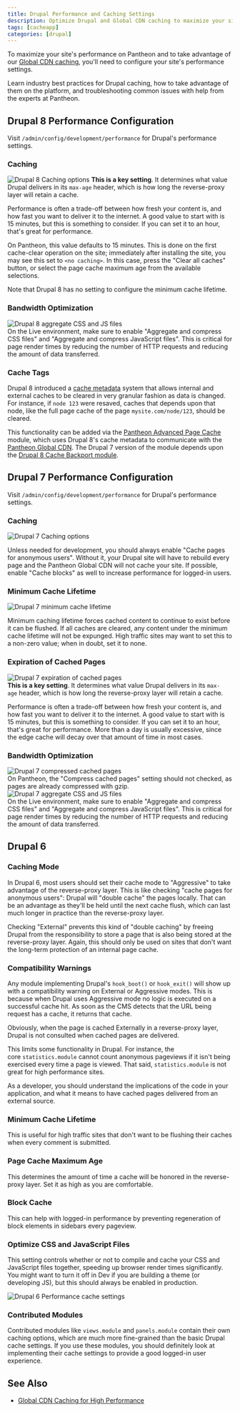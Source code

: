 ```yaml
---
title: Drupal Performance and Caching Settings
description: Optimize Drupal and Global CDN caching to maximize your site's performance.
tags: [cacheapp]
categories: [drupal]
---
```

To maximize your site's performance on Pantheon and to take advantage of our [Global CDN caching](/global-cdn-caching/), you'll need to configure your site's performance settings.

<Enablement title="Agency DevOps Training" link="https://pantheon.io/agencies/learn-pantheon?docs">

Learn industry best practices for Drupal caching, how to take advantage of them on the platform, and troubleshooting common issues with help from the experts at Pantheon.

</Enablement>

## Drupal 8 Performance Configuration

Visit `/admin/config/development/performance` for Drupal's performance settings.

### Caching
![Drupal 8 Caching options](../images/d8-cache-config.png)
**This is a key setting**. It determines what value Drupal delivers in its `max-age` header, which is how long the reverse-proxy layer will retain a cache.

Performance is often a trade-off between how fresh your content is, and how fast you want to deliver it to the internet. A good value to start with is 15 minutes, but this is something to consider. If you can set it to an hour, that's great for performance.

On Pantheon, this value defaults to 15 minutes. This is done on the first cache-clear operation on the site; immediately after installing the site, you may see this set to `<no caching>`. In this case, press the "Clear all caches" button, or select the page cache maximum age from the available selections.

Note that Drupal 8 has no setting to configure the minimum cache lifetime.

### Bandwidth Optimization
 ![Drupal 8 aggregate CSS and JS files](../images/d8-aggregate-css-js.png)<br />
On the Live environment, make sure to enable "Aggregate and compress CSS files" and "Aggregate and compress JavaScript files". This is critical for page render times by reducing the number of HTTP requests and reducing the amount of data transferred.

### Cache Tags
Drupal 8 introduced a [cache metadata](https://www.drupal.org/docs/8/api/cache-api/cache-api) system that allows internal and external caches to be cleared in very granular fashion as data is changed. For instance, if `node 123` were resaved, caches that depends upon that node, like the full page cache of the page `mysite.com/node/123`, should be cleared.

This functionality can be added via the [Pantheon Advanced Page Cache](https://www.drupal.org/project/pantheon_advanced_page_cache) module, which uses Drupal 8's cache metadata to communicate with the [Pantheon Global CDN](/global-cdn/). The Drupal 7 version of the module depends upon the [Drupal 8 Cache Backport module](https://www.drupal.org/project/d8cache).

## Drupal 7 Performance Configuration

Visit `/admin/config/development/performance` for Drupal's performance settings.

### Caching

![Drupal 7 Caching options](../images/d7-cache-config.png)

Unless needed for development, you should always enable "Cache pages for anonymous users". Without it, your Drupal site will have to rebuild every page and the Pantheon Global CDN will not cache your site. If possible, enable "Cache blocks" as well to increase performance for logged-in users.

### Minimum Cache Lifetime

![Drupal 7 minimum cache lifetime](../images/d7-min-cache-lifetime.png)

Minimum caching lifetime forces cached content to continue to exist before it can be flushed. If all caches are cleared, any content under the minimum cache lifetime will not be expunged. High traffic sites may want to set this to a non-zero value; when in doubt, set it to none.

### Expiration of Cached Pages
 ![Drupal 7 expiration of cached pages](../images/exp-cached-pages.png)<br />
**This is a key setting**. It determines what value Drupal delivers in its `max-age` header, which is how long the reverse-proxy layer will retain a cache.

Performance is often a trade-off between how fresh your content is, and how fast you want to deliver it to the internet. A good value to start with is 15 minutes, but this is something to consider. If you can set it to an hour, that's great for performance. More than a day is usually excessive, since the edge cache will decay over that amount of time in most cases.

### Bandwidth Optimization
 ![Drupal 7 compressed cached pages](../images/compress-cached-pages.png)<br />
On Pantheon, the "Compress cached pages" setting should not checked, as pages are already compressed with gzip.  <br />
 ![Drupal 7 aggregate CSS and JS files](../images/aggregate-css-js.png)<br />
On the Live environment, make sure to enable "Aggregate and compress CSS files" and "Aggregate and compress JavaScript files". This is critical for page render times by reducing the number of HTTP requests and reducing the amount of data transferred.

## Drupal 6

### Caching Mode

In Drupal 6, most users should set their cache mode to "Aggressive" to take advantage of the reverse-proxy layer. This is like checking "cache pages for anonymous users": Drupal will "double cache" the pages locally. That can be an advantage as they'll be held until the next cache flush, which can last much longer in practice than the reverse-proxy layer.

Checking "External" prevents this kind of "double caching" by freeing Drupal from the responsibility to store a page that is also being stored at the reverse-proxy layer. Again, this should only be used on sites that don't want the long-term protection of an internal page cache.

### Compatibility Warnings
Any module implementing Drupal's `hook_boot()` or `hook_exit()` will show up with a compatibility warning on External or Aggressive modes. This is because when Drupal uses Aggressive mode no logic is executed on a successful cache hit. As soon as the CMS detects that the URL being request has a cache, it returns that cache.

Obviously, when the page is cached Externally in a reverse-proxy layer, Drupal is not consulted when cached pages are delivered.

This limits some functionality in Drupal. For instance, the core `statistics.module` cannot count anonymous pageviews if it isn't being exercised every time a page is viewed. That said, `statistics.module` is not great for high performance sites.

As a developer, you should understand the implications of the code in your application, and what it means to have cached pages delivered from an external source.

### Minimum Cache Lifetime

This is useful for high traffic sites that don't want to be flushing their caches when every comment is submitted.

### Page Cache Maximum Age

This determines the amount of time a cache will be honored in the reverse-proxy layer. Set it as high as you are comfortable.

### Block Cache

This can help with logged-in performance by preventing regeneration of block elements in sidebars every pageview.

### Optimize CSS and JavaScript Files

This setting controls whether or not to compile and cache your CSS and JavaScript files together, speeding up browser render times significantly. You might want to turn it off in Dev if you are building a theme (or developing JS), but this should always be enabled in production.

![Drupal 6 Performance cache settings](../images/page-cache-module-config.png)

### Contributed Modules

Contributed modules like `views.module` and `panels.module` contain their own caching options, which are much more fine-grained than the basic Drupal cache settings. If you use these modules, you should definitely look at implementing their cache settings to provide a good logged-in user experience.

## See Also
- [Global CDN Caching for High Performance](/global-cdn-caching/)
